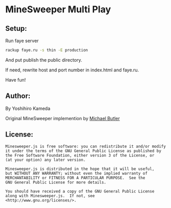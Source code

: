 MineSweeper Multi Play
===========

Setup:
-----------

Run faye server

```bash
rackup faye.ru -s thin -E production
```

And put publish the public directory.

If need, rewrite host and port number in index.html and faye.ru.

Have fun!



Author:
-----------
By Yoshihiro Kameda

Original MineSweeper implemention by [Michael Butler](https://github.com/michaelbutler/minesweeper)


License:
-----------
    Minesweeper.js is free software: you can redistribute it and/or modify
    it under the terms of the GNU General Public License as published by
    the Free Software Foundation, either version 3 of the License, or
    (at your option) any later version.

    Minesweeper.js is distributed in the hope that it will be useful,
    but WITHOUT ANY WARRANTY; without even the implied warranty of
    MERCHANTABILITY or FITNESS FOR A PARTICULAR PURPOSE.  See the
    GNU General Public License for more details.

    You should have received a copy of the GNU General Public License
    along with Minesweeper.js.  If not, see <http://www.gnu.org/licenses/>.







